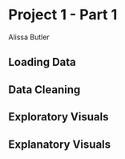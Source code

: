 # Project 1 - Part 1
Alissa Butler

## Loading Data

## Data Cleaning
 
## Exploratory Visuals
 
## Explanatory Visuals
 
